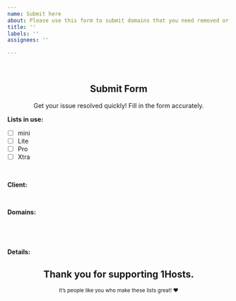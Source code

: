 ```yaml
---
name: Submit here
about: Please use this form to submit domains that you need removed or blocked.
title: ''
labels: ''
assignees: ''

---
```


<br>
<h2 align="center">Submit Form</h2>
<div align="center">
  Get your issue resolved quickly! Fill in the form accurately.
</div>


<!----------------------
Type `x` in between `[ ]` and make sure there isn't any space between brackets. 
example: Type like this - `[x]` 
------------------------------>
**Lists in use:**
- [ ] mini
- [ ] Lite
- [ ] Pro
- [ ] Xtra
<br>


<!----------------------
Type the name of the adblock client with which you use the lists.
example: NextDNS, Pi-hole, AdGuardHome, etc
------------------------------>
**Client:**

<!----- Type before this tag ----->
<br>


<!----------------------
Type the domains between (```) i.e Code tags, one domain per line.
------------------------------>
**Domains:**
```


```
<br>


<!----------------------
Please describe the issue with as much detail as necessary.
Step by step instructions and screenshots are highly appreciated!
------------------------------>
**Details:**



<!----- Type before this tag ----->
<div align="center">
  <h2>Thank you for supporting 1Hosts.</h2>
  <sub>It’s people like you who make these lists great! ❤<ub>
</div>
